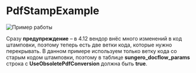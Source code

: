 # PdfStampExample
![Пример работы](https://github.com/STARKOV-Group/PdfStampExample/blob/main/%D0%94%D0%BE%D0%BF%D0%BE%D0%BB%D0%BD%D0%B8%D1%82%D0%B5%D0%BB%D1%8C%D0%BD%D0%BE/demo.gif)

Сразу **предупреждение** – в 4.12 вендор внёс много изменений в код штамповки, поэтому теперь есть две ветки кода, которые нужно перекрывать. В данном примере используем только ветку кода со старым кодом штамповки, поэтому в таблице **sungero_docflow_params** строка с **UseObsoletePdfConversion** должна быть **true**.
